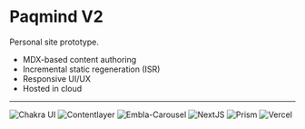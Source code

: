 # Paqmind V2

Personal site prototype.

- MDX-based content authoring
- Incremental static regeneration (ISR)
- Responsive UI/UX
- Hosted in cloud

---

![Chakra UI](https://img.shields.io/badge/chakra-%234ED1C5.svg?style=for-the-badge&logo=chakraui&logoColor=white)
![Contentlayer](https://img.shields.io/badge/Contentlayer-7c3aed?style=for-the-badge)
![Embla-Carousel](https://img.shields.io/badge/Embla--Carousel-eee?style=for-the-badge)
![NextJS](https://img.shields.io/badge/next.js-000000?style=for-the-badge&logo=nextdotjs)
![Prism](https://img.shields.io/badge/Prism-000?style=for-the-badge)
![Vercel](https://img.shields.io/badge/Vercel-000000?style=for-the-badge&logo=vercel)
